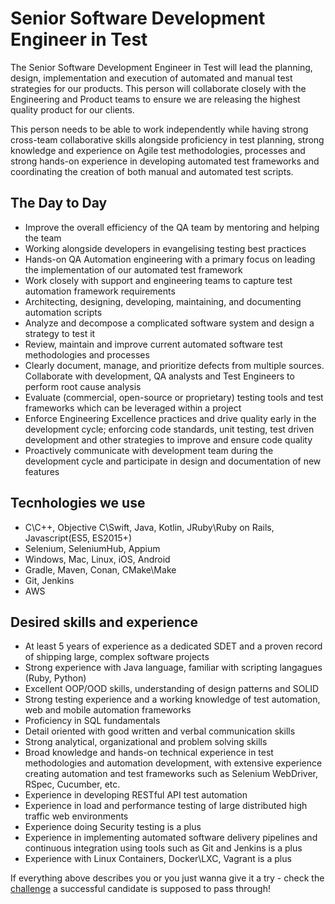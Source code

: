 
# Senior Software Development Engineer in Test

The Senior Software Development Engineer in Test  will lead the planning, design, implementation and execution of automated and manual test strategies for our products. This person will collaborate closely with the Engineering and Product teams to ensure we are releasing the highest quality product for our clients.

This person needs to be able to work independently while having strong cross-team collaborative skills alongside proficiency in test planning, strong knowledge and experience on Agile test methodologies, processes and strong hands-on experience in developing automated test frameworks and coordinating the creation of both manual and automated test scripts.

## The Day to Day

- Improve the overall efficiency of the QA team by mentoring and helping the team
- Working alongside developers in evangelising testing best practices
- Hands-on QA Automation engineering with a primary focus on leading the implementation of our automated test framework
- Work closely with support and engineering teams to capture test automation framework requirements
- Architecting, designing, developing, maintaining, and documenting automation scripts
- Analyze and decompose a complicated software system and design a strategy to test it
- Review, maintain and improve current automated software test methodologies and processes
- Clearly document, manage, and prioritize defects from multiple sources. Collaborate with development, QA analysts and Test Engineers to perform root cause analysis
- Evaluate (commercial, open-source or proprietary) testing tools and test frameworks which can be leveraged within a project
- Enforce Engineering Excellence practices and drive quality early in the development cycle; enforcing code standards, unit testing, test driven development and other strategies to improve and ensure code quality
- Proactively communicate with development team during the development cycle and participate in design and documentation of new features

## Tecnhologies we use

- C\C++, Objective C\Swift, Java, Kotlin, JRuby\Ruby on Rails, Javascript(ES5, ES2015+)
- Selenium, SeleniumHub, Appium
- Windows, Mac, Linux, iOS, Android
- Gradle, Maven, Conan, CMake\Make
- Git, Jenkins
- AWS

## Desired skills and experience

- At least 5 years of experience as a dedicated SDET and a proven record of shipping large, complex software projects
- Strong experience with Java language, familiar with scripting langagues (Ruby, Python)
- Excellent OOP/OOD skills, understanding of design patterns and SOLID
- Strong testing experience and a working knowledge of test automation, web and mobile automation frameworks
- Proficiency in SQL fundamentals
- Detail oriented with good written and verbal communication skills
- Strong analytical, organizational and problem solving skills
- Broad knowledge and hands-on technical experience in test methodologies and automation development, with extensive experience creating automation and test frameworks such as Selenium WebDriver, RSpec, Cucumber, etc.
- Experience in developing RESTful API test automation
- Experience in load and performance testing of large distributed high traffic web environments
- Experience doing Security testing is a plus
- Experience in implementing automated software delivery pipelines and continuous integration using tools such as Git and Jenkins is a plus
- Experience with Linux Containers, Docker\LXC, Vagrant is a plus

If everything above describes you or you just wanna give it a try - check the [challenge](SDET-Challenge.md) a successful candidate is supposed to pass through!
